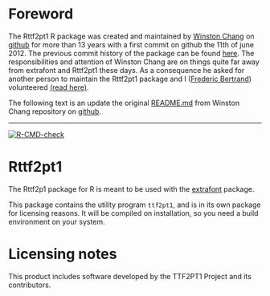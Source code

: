 # Foreword

The Rttf2pt1 R package was created and maintained by [Winston Chang](https://github.com/wch) on [github](https://github.com/wch/Rttf2pt1) for more than 13 years with a first commit on github the 11th of june 2012.
The previous commit history of the package can be found [here](https://github.com/wch/Rttf2pt1/commits/master/).
The responsibilities and attention of Winston Chang are on things quite far away from extrafont and Rttf2pt1 these days. 
As a consequence he asked for another person to maintain the Rttf2pt1 package and I ([Frederic Bertrand](https://github.com/fbertran)) volunteered [(read here)](https://github.com/wch/Rttf2pt1/issues/25#issuecomment-3320579566).

The following text is an update the original [README.md](https://github.com/wch/Rttf2pt1/blob/main/README.md) from Winston Chang repository on [github](https://github.com/wch/Rttf2pt1).

-------------------------


<!-- badges: start -->
[![R-CMD-check](https://github.com/fbertran/Rttf2pt1/actions/workflows/R-CMD-check.yaml/badge.svg)](https://github.com/fbertran/Rttf2pt1/actions/workflows/R-CMD-check.yaml)
<!-- badges: end -->

# Rttf2pt1

The Rttf2p1 package for R is meant to be used with the [extrafont](https://github.com/fbertran/extrafont) package.

This package contains the utility program `ttf2pt1`, and is in its own package for licensing reasons.
It will be compiled on installation, so you need a build environment on your system.

# Licensing notes

This product includes software developed by the TTF2PT1 Project and its contributors.
